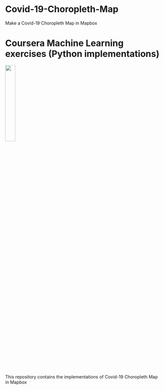 # Covid-19-Choropleth-Map
Make a Covid-19 Choropleth Map in Mapbox

# Coursera Machine Learning exercises (Python implementations)
<IMG src='https://docs.mapbox.com/help/assets/tutorials--choropleth-studio-gl-pt-1--leaflet-choropleth-960-68374658619eb2942aaf55b050660e33.webp' width=25% height=25%>
  
<P> This repository contains the implementations of Covid-19 Choropleth Map in Mapbox<P>


  

